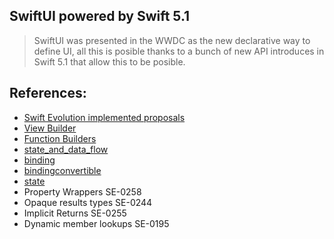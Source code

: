 ## SwiftUI powered by Swift 5.1

> SwiftUI was presented in the WWDC as the new declarative way to define UI, all this is posible thanks to a bunch of new API introduces in Swift 5.1 that allow this to be posible.

## References:

- [Swift Evolution implemented proposals](https://apple.github.io/swift-evolution/#?status=active-review&version=5.1)
- [View Builder](https://developer.apple.com/documentation/swiftui/viewbuilder)
- [Function Builders](https://github.com/apple/swift-evolution/blob/9992cf3c11c2d5e0ea20bee98657d93902d5b174/proposals/XXXX-function-builders.md)
- [state_and_data_flow](https://developer.apple.com/documentation/swiftui/state_and_data_flow)
- [binding](https://developer.apple.com/documentation/swiftui/binding)
- [bindingconvertible](https://developer.apple.com/documentation/swiftui/bindingconvertible)
- [state](https://developer.apple.com/documentation/swiftui/state)
- Property Wrappers SE-0258
- Opaque results types SE-0244
- Implicit Returns SE-0255
- Dynamic member lookups  SE-0195